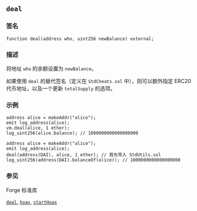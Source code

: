 ## `deal`

### 签名

```solidity
function deal(address who, uint256 newBalance) external;
```

### 描述

将地址 `who` 的余额设置为 `newBalance`。

如果使用 `deal` 的替代签名（定义在 `StdCheats.sol` 中），则可以额外指定 ERC20 代币地址，以及一个更新 `totalSupply` 的选项。

### 示例

```solidity
address alice = makeAddr("alice");
emit log_address(alice);
vm.deal(alice, 1 ether);
log_uint256(alice.balance); // 1000000000000000000
```

```solidity
address alice = makeAddr("alice");
emit log_address(alice);
deal(address(DAI), alice, 1 ether); // 首先导入 StdUtils.sol
log_uint256(address(DAI).balanceOf(alice)); // 1000000000000000000
```

### 参见

Forge 标准库

[`deal`](../reference/forge-std/deal.md), [`hoax`](../reference/forge-std/hoax.md), [`startHoax`](../reference/forge-std/startHoax.md)